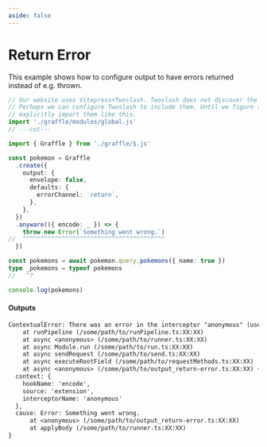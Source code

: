 ```yaml
---
aside: false
---
```


# Return Error

This example shows how to configure output to have errors returned instead of e.g. thrown.

<!-- dprint-ignore-start -->
```ts twoslash
// Our website uses Vitepress+Twoslash. Twoslash does not discover the generated Graffle modules.
// Perhaps we can configure Twoslash to include them. Until we figure that out, we have to
// explicitly import them like this.
import './graffle/modules/global.js'
// ---cut---

import { Graffle } from './graffle/$.js'

const pokemon = Graffle
  .create({
    output: {
      envelope: false,
      defaults: {
        errorChannel: `return`,
      },
    },
  })
  .anyware(({ encode: _ }) => {
    throw new Error(`Something went wrong.`)
//  ^^^^^^^^^^^^^^^^^^^^^^^^^^^^^^^^^^^^^^^^
  })

const pokemons = await pokemon.query.pokemons({ name: true })
type _pokemons = typeof pokemons
//   ^?

console.log(pokemons)
```
<!-- dprint-ignore-end -->

#### Outputs

<!-- dprint-ignore-start -->
```txt
ContextualError: There was an error in the interceptor "anonymous" (use named functions to improve this error message) while running hook "encode".
    at runPipeline (/some/path/to/runPipeline.ts:XX:XX)
    at async <anonymous> (/some/path/to/runner.ts:XX:XX)
    at async Module.run (/some/path/to/run.ts:XX:XX)
    at async sendRequest (/some/path/to/send.ts:XX:XX)
    at async executeRootField (/some/path/to/requestMethods.ts:XX:XX)
    at async <anonymous> (/some/path/to/output_return-error.ts:XX:XX) {
  context: {
    hookName: 'encode',
    source: 'extension',
    interceptorName: 'anonymous'
  },
  cause: Error: Something went wrong.
      at <anonymous> (/some/path/to/output_return-error.ts:XX:XX)
      at applyBody (/some/path/to/runner.ts:XX:XX)
}
```
<!-- dprint-ignore-end -->
